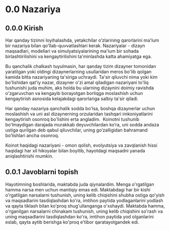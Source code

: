 # 0.0 Nazariya

## 0.0.0 Kirish

Har qanday tizimni loyihalashda, yetakchilar o’zlarining qarorlarini ma'lum bir nazariya bilan qo'llab-quvvatlashlari kerak. Nazariyalar - dizayn maqsadlari, modellari va simulyatsiyalarining ma'lum bir sohada birlashtirilishini va kengaytirilishini ta'minlashda katta ahamiyatga ega.

Bu qanchalik chalkash tuyulmasin, har qanday tizim dizayner tomonidan yaratilgan yoki oldingi dizaynerlarning usullaridan meros bo'lib qolgan kamida bitta nazariyaning ta'siriga uchraydi. Ta'sir qiluvchi nima yoki kim bo'lishidan qat'iy nazar, dizayner  o'zi amal qiladigan nazariyani to'liq tushunishi juda muhim, aks holda bu ularning dizaynini doimiy ravishda o'zgaruvchan va kengayib borayotgan borliqga moslashish uchun kengaytirish asnosida kelajakdagi qarorlariga salbiy ta'sir qiladi.

Har qanday nazariya qanchalik sodda bo'lsa, boshqa dizaynerlar uchun moslashish va uni asl dizaynerning orzularidan tashqari imkoniyatlarini kengaytirish osonroq bo'lishini erta angladim. 
Koinotni tushunib bo'lmaydigan darajada murakkab deyuvchilardan ko’ra, uni sodda andaza ustiga qurilgan deb qabul qiluvchilar, uning go’zalligidan bahramand bo’lishlari ancha osonroq.

Koinot haqidagi nazariyani - omon qolish, evolyutsiya va zavqlanish hissi haqidagi har xil hikoyalar bilan boyitib, hayotdagi maqsadni yanada aniqlashtirishi mumkin.

## 0.0.1 Javoblarni topish

Hayotimning boshlarida, maktabda juda qiynalardim. Menga o'rgatilgan hamma narsa men uchun mantiqiy emas edi. Maktabdagi har bir kishi o'rgatilgan narsalarni tushunish, uning kelib chiqishini shubha ostiga qo'yish va maqsadlarini tasdiqlashdan ko'ra, imtihon paytida yodlaganlarini yodlash va qayta tiklash bilan ko'proq shug'ullanganga o'xshaydi. Maktabda hamma, o'rganilgan narsalarni chinakam tushunish, uning kelib chiqishini so'rash va uning maqsadlarini tasdiqlashdan ko'ra, imtihon paytida yod olganlarini eslab, qayta aytib berishga ko'proq e'tibor qaratayotgandek edi.
